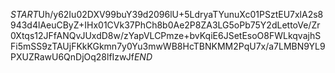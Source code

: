 $START$Uh/y62Iu02DXV99buY39d2096lU+5LdryaTYunuXc01PSztEU7xlA2s8943d4lAeuCByZ+IHx01CVk37PhCh8b0Ae2P8ZA3LG5oPb75Y2dLettoVe/Zr0Xtqs12JFfANQvJUxdD8w/zYapVLCPmze+bvKqiE6JSetEsoO8FWLkqvajhSFi5mSS9zTAUjFKkKGkmn7y0Yu3mwWB8HcTBNKMM2PqU7x/a7LMBN9YL9PXUZRawU6QnDjOq28lfIzwJf$END$